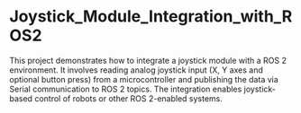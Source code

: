 # Joystick_Module_Integration_with_ROS2
This project demonstrates how to integrate a joystick module with a ROS 2 environment. It involves reading analog joystick input (X, Y axes and optional button press) from a microcontroller and publishing the data via Serial communication to ROS 2 topics. The integration enables joystick-based control of robots or other ROS 2-enabled systems.
